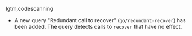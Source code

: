 lgtm,codescanning
* A new query "Redundant call to recover" (`go/redundant-recover`) has been added. The query detects calls to `recover` that have no effect.
